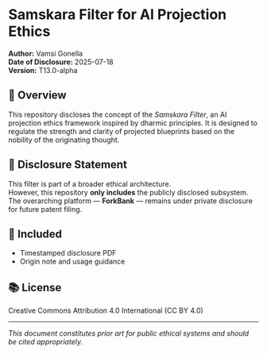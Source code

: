 
# Samskara Filter for AI Projection Ethics

**Author:** Vamsi Gonella  
**Date of Disclosure:** 2025-07-18  
**Version:** T13.0-alpha  

## 🌱 Overview
This repository discloses the concept of the *Samskara Filter*, an AI projection ethics framework inspired by dharmic principles. 
It is designed to regulate the strength and clarity of projected blueprints based on the nobility of the originating thought.

## 🔏 Disclosure Statement
This filter is part of a broader ethical architecture.  
However, this repository **only includes** the publicly disclosed subsystem.  
The overarching platform — **ForkBank** — remains under private disclosure for future patent filing.

## 📄 Included
- Timestamped disclosure PDF
- Origin note and usage guidance

## 📚 License
Creative Commons Attribution 4.0 International (CC BY 4.0)

---

*This document constitutes prior art for public ethical systems and should be cited appropriately.*

